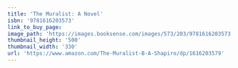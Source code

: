 ```yaml
---
title: 'The Muralist: A Novel'
isbn: '9781616203573'
link_to_buy_page:
image_path: 'https://images.booksense.com/images/573/203/9781616203573.jpg'
thumbnail_height: '500'
thumbnail_width: '330'
url: 'https://www.amazon.com/The-Muralist-B-A-Shapiro/dp/1616203579'
---
```



